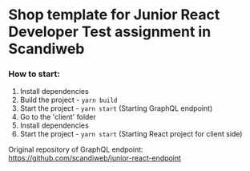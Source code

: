 # Shop template for Junior React Developer Test assignment in Scandiweb

### How to start:

1. Install dependencies
2. Build the project - `yarn build`
3. Start the project - `yarn start` (Starting GraphQL endpoint)
4. Go to the 'client' folder
5. Install dependencies
6. Start the project - `yarn start` (Starting React project for client side)

Original repository of GraphQL endpoint: https://github.com/scandiweb/junior-react-endpoint
